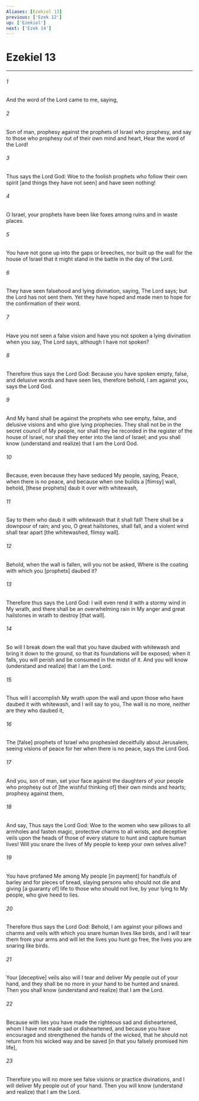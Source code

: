 ```yaml
---
Aliases: [Ezekiel 13]
previous: ['Ezek 12']
up: ['Ezekiel']
next: ['Ezek 14']
---
```

# Ezekiel 13

***


###### 1 


And the word of the Lord came to me, saying, 


###### 2 


Son of man, prophesy against the prophets of Israel who prophesy, and say to those who prophesy out of their own mind and heart, Hear the word of the Lord! 


###### 3 


Thus says the Lord God: Woe to the foolish prophets who follow their own spirit [and things they have not seen] and have seen nothing! 


###### 4 


O Israel, your prophets have been like foxes among ruins and in waste places. 


###### 5 


You have not gone up into the gaps or breeches, nor built up the wall for the house of Israel that it might stand in the battle in the day of the Lord. 


###### 6 


They have seen falsehood and lying divination, saying, The Lord says; but the Lord has not sent them. Yet they have hoped and made men to hope for the confirmation of their word. 


###### 7 


Have you not seen a false vision and have you not spoken a lying divination when you say, The Lord says, although I have not spoken? 


###### 8 


Therefore thus says the Lord God: Because you have spoken empty, false, and delusive words and have seen lies, therefore behold, I am against you, says the Lord God. 


###### 9 


And My hand shall be against the prophets who see empty, false, and delusive visions and who give lying prophecies. They shall not be in the secret council of My people, nor shall they be recorded in the register of the house of Israel, nor shall they enter into the land of Israel; and you shall know (understand and realize) that I am the Lord God. 


###### 10 


Because, even because they have seduced My people, saying, Peace, when there is no peace, and because when one builds a [flimsy] wall, behold, [these prophets] daub it over with whitewash, 


###### 11 


Say to them who daub it with whitewash that it shall fall! There shall be a downpour of rain; and you, O great hailstones, shall fall, and a violent wind shall tear apart [the whitewashed, flimsy wall]. 


###### 12 


Behold, when the wall is fallen, will you not be asked, Where is the coating with which you [prophets] daubed it? 


###### 13 


Therefore thus says the Lord God: I will even rend it with a stormy wind in My wrath, and there shall be an overwhelming rain in My anger and great hailstones in wrath to destroy [that wall]. 


###### 14 


So will I break down the wall that you have daubed with whitewash and bring it down to the ground, so that its foundations will be exposed; when it falls, you will perish and be consumed in the midst of it. And you will know (understand and realize) that I am the Lord. 


###### 15 


Thus will I accomplish My wrath upon the wall and upon those who have daubed it with whitewash, and I will say to you, The wall is no more, neither are they who daubed it, 


###### 16 


The [false] prophets of Israel who prophesied deceitfully about Jerusalem, seeing visions of peace for her when there is no peace, says the Lord God. 


###### 17 


And you, son of man, set your face against the daughters of your people who prophesy out of [the wishful thinking of] their own minds and hearts; prophesy against them, 


###### 18 


And say, Thus says the Lord God: Woe to the women who sew pillows to all armholes and fasten magic, protective charms to all wrists, and deceptive veils upon the heads of those of every stature to hunt and capture human lives! Will you snare the lives of My people to keep your own selves alive? 


###### 19 


You have profaned Me among My people [in payment] for handfuls of barley and for pieces of bread, slaying persons who should not die and giving [a guaranty of] life to those who should not live, by your lying to My people, who give heed to lies. 


###### 20 


Therefore thus says the Lord God: Behold, I am against your pillows and charms and veils with which you snare human lives like birds, and I will tear them from your arms and will let the lives you hunt go free, the lives you are snaring like birds. 


###### 21 


Your [deceptive] veils also will I tear and deliver My people out of your hand, and they shall be no more in your hand to be hunted and snared. Then you shall know (understand and realize) that I am the Lord. 


###### 22 


Because with lies you have made the righteous sad and disheartened, whom I have not made sad or disheartened, and because you have encouraged and strengthened the hands of the wicked, that he should not return from his wicked way and be saved [in that you falsely promised him life], 


###### 23 


Therefore you will no more see false visions or practice divinations, and I will deliver My people out of your hand. Then you will know (understand and realize) that I am the Lord.

